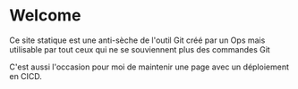 # Welcome

Ce site statique est une anti-sèche de l'outil Git créé par un Ops mais utilisable par tout ceux qui ne se souviennent plus des commandes Git

C'est aussi l'occasion pour moi de maintenir une page avec un déploiement en CICD.